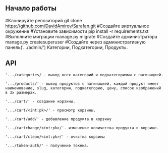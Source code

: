 ## Начало работы
#Клонируйте репозиторий 
git clone https://github.com/DavidAmirov/Sarafan.git
#Создайте виртуальное окружение 
#Установите зависимости pip install -r requirements.txt
#Выполните миграции manage.py migrate
#Создайте администратора manage.py createsuperuser
#Создайте через административную панель('.../admin/') Категории, Подкатегории, Продукты.
## API
```
'.../categories/ - вывод всех категорий и подкатегориями с пагинацией.
```
```
'.../products/' - вывод продуктов с пагинацией, каждый продукт имеет наименование, slug, категорию, подкатегорию, цену, список изображений в 3х размерах.
```
```
'.../cart/' - создание корзины.
```
```
'.../cart/<int:pk>/' - просмотр корзины.
```
```
'.../cart/add/' - добавление продукта в корзину
```
```
'.../cartchange/<int:pk>/'- изменение количества продукта в корзине.
```
```
'.../cart/clean/<int:pk>/' - очистка корзины
```
```
'.../token-auth/' - получение токена.
```
